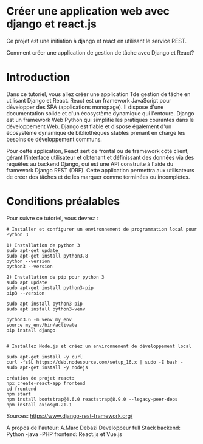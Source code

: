 # Créer une application web avec django et react.js
Ce projet est une initiation à django et react en utilisant le service REST.

Comment créer une application de gestion de tâche avec Django et React?

# Introduction

Dans ce tutoriel, vous allez créer une application Tde gestion de tâche en utilisant Django et React.
React est un framework JavaScript pour développer des SPA (applications monopage). Il dispose d'une documentation solide et d'un écosystème dynamique qui l'entoure.
Django est un framework Web Python qui simplifie les pratiques courantes dans le développement Web. Django est fiable et dispose également d'un écosystème dynamique de bibliothèques stables prenant en charge les besoins de développement communs.

Pour cette application, React sert de frontal ou de framework côté client, gérant l'interface utilisateur et obtenant et définissant des données via des requêtes au backend Django, qui est une API construite à l'aide du framework Django REST (DRF).
Cette application permettra aux utilisateurs de créer des tâches et de les marquer comme terminées ou incomplètes.

# Conditions préalables

Pour suivre ce tutoriel, vous devrez :

    # Installer et configurer un environnement de programmation local pour Python 3
    
    1) Installation de python 3
    sudo apt-get update
    sudo apt-get install python3.8
    python --version
    python3 --version

    2) Installation de pip pour python 3
    sudo apt update
    sudo apt-get install python3-pip
    pip3 --version
    
    sudo apt install python3-pip
    sudo apt install python3-venv
    
    python3.6 -m venv my_env
    source my_env/bin/activate
    pip install django

    
    # Installez Node.js et créez un environnement de développement local
    
    sudo apt-get install -y curl
    curl -fsSL https://deb.nodesource.com/setup_16.x | sudo -E bash -
    sudo apt-get install -y nodejs

    création de projet react:
    npx create-react-app frontend
    cd frontend
    npm start
    npm install bootstrap@4.6.0 reactstrap@8.9.0 --legacy-peer-deps
    npm install axios@0.21.1
  
  Sources:
  https://www.django-rest-framework.org/
  
  A propos de l'auteur:
        A.Marc Debazi
        Developpeur full Stack
        backend: Python -java -PHP
        frontend: React.js et Vue.js
  
  
    

 

